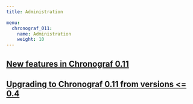 ```yaml
---
title: Administration

menu:
  chronograf_011:
    name: Administration
    weight: 10
---
```


## [New features in Chronograf 0.11](/chronograf/v0.11/administration/new_features_in_chronograf_0.11/)


## [Upgrading to Chronograf 0.11 from versions <= 0.4](/chronograf/v0.11/administration/upgrading_to_chronograf_0.11_from_previous_versions/)
